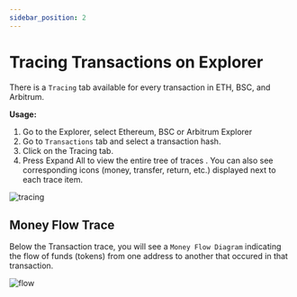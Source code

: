 ```yaml
---
sidebar_position: 2
---
```


# Tracing Transactions on Explorer

There is a `Tracing` tab available for every transaction in ETH, BSC, and Arbitrum.

**Usage:**

1.  Go to the Explorer, select Ethereum, BSC or Arbitrum Explorer
2.  Go to `Transactions` tab and select a transaction hash.
3.  Click on the Tracing tab.
4.  Press Expand All to view the entire tree of traces . You can also see corresponding icons (money, transfer, return, etc.) displayed next to each trace item.

![tracing](/img/tracing.png)


## Money Flow Trace

Below the Transaction trace, you will see a `Money Flow Diagram` indicating the flow of funds (tokens) from one address to another that occured in that transaction.


![flow](/img/flow.png)

